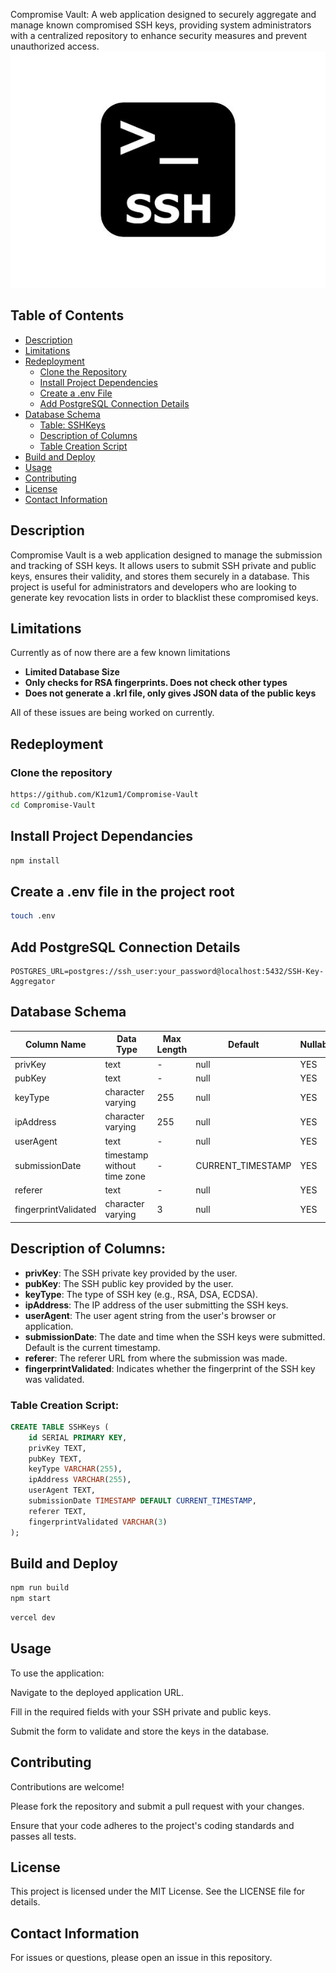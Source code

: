 Compromise Vault: A web application designed to securely aggregate and manage known compromised SSH keys, providing system administrators with a centralized repository to enhance security measures and prevent unauthorized access.
![SSH Key Submission](ssh-key-submission/ssh.jpg)


## Table of Contents

- [Description](#description)
- [Limitations](#limitations)
- [Redeployment](#redeployment)
  - [Clone the Repository](#clone-the-repository)
  - [Install Project Dependencies](#install-project-dependencies)
  - [Create a .env File](#Create-a-.env-file-in-the-project-root)
  - [Add PostgreSQL Connection Details](#add-postgresql-connection-details)
- [Database Schema](#database-schema)
  - [Table: SSHKeys](#table-sshkeys)
  - [Description of Columns](#description-of-columns)
  - [Table Creation Script](#table-creation-script)
- [Build and Deploy](#build-and-deploy)
- [Usage](#usage)
- [Contributing](#contributing)
- [License](#license)
- [Contact Information](#contact-information)

## Description

Compromise Vault is a web application designed to manage the submission and tracking of SSH keys. It allows users to submit SSH private and public keys, ensures their validity, and stores them securely in a database. This project is useful for administrators and developers who are looking to generate key revocation lists in order to blacklist these compromised keys. 

## Limitations

Currently as of now there are a few known limitations
- **Limited Database Size**
- **Only checks for RSA fingerprints. Does not check other types**
- **Does not generate a .krl file, only gives JSON data of the public keys**

All of these issues are being worked on currently.

## Redeployment
 
### Clone the repository 

```bash
https://github.com/K1zum1/Compromise-Vault
cd Compromise-Vault
```
## Install Project Dependancies
```bash
npm install
```

## Create a .env file in the project root
```bash
touch .env
```

## Add PostgreSQL Connection Details
```
POSTGRES_URL=postgres://ssh_user:your_password@localhost:5432/SSH-Key-Aggregator
```

## Database Schema



| Column Name          | Data Type                   | Max Length | Default           | Nullable |
|----------------------|-----------------------------|------------|-------------------|----------|
| privKey              | text                        | -          | null              | YES      |
| pubKey               | text                        | -          | null              | YES      |
| keyType              | character varying           | 255        | null              | YES      |
| ipAddress            | character varying           | 255        | null              | YES      |
| userAgent            | text                        | -          | null              | YES      |
| submissionDate       | timestamp without time zone | -          | CURRENT_TIMESTAMP | YES      |
| referer              | text                        | -          | null              | YES      |
| fingerprintValidated | character varying           | 3          | null              | YES      |


## Description of Columns:

- **privKey**: The SSH private key provided by the user.
- **pubKey**: The SSH public key provided by the user.
- **keyType**: The type of SSH key (e.g., RSA, DSA, ECDSA).
- **ipAddress**: The IP address of the user submitting the SSH keys.
- **userAgent**: The user agent string from the user's browser or application.
- **submissionDate**: The date and time when the SSH keys were submitted. Default is the current timestamp.
- **referer**: The referer URL from where the submission was made.
- **fingerprintValidated**: Indicates whether the fingerprint of the SSH key was validated.


### Table Creation Script:

```sql
CREATE TABLE SSHKeys (
    id SERIAL PRIMARY KEY,
    privKey TEXT,
    pubKey TEXT,
    keyType VARCHAR(255),
    ipAddress VARCHAR(255),
    userAgent TEXT,
    submissionDate TIMESTAMP DEFAULT CURRENT_TIMESTAMP,
    referer TEXT,
    fingerprintValidated VARCHAR(3)
);
```

## Build and Deploy


```bash
npm run build
npm start
```

```bash
vercel dev
```
## Usage
To use the application:

Navigate to the deployed application URL.

Fill in the required fields with your SSH private and public keys.

Submit the form to validate and store the keys in the database.

## Contributing
Contributions are welcome! 

Please fork the repository and submit a pull request with your changes. 

Ensure that your code adheres to the project's coding standards and passes all tests.

## License
This project is licensed under the MIT License. See the LICENSE file for details.

## Contact Information
For issues or questions, please open an issue in this repository.






